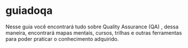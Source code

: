 # guiadoqa
Nesse guia você encontrará tudo sobre Quality Assurance (QA) , dessa maneira, encontrará mapas mentais, cursos, trilhas e outras ferramentas para poder praticar o conhecimento adquirido.
